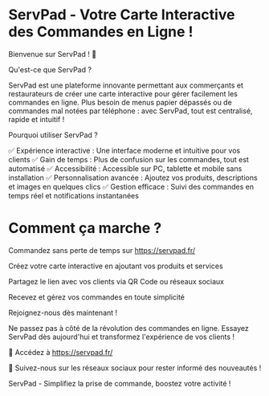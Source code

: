 # ServPad - Votre Carte Interactive des Commandes en Ligne !

Bienvenue sur ServPad ! 🚀

Qu'est-ce que ServPad ?

ServPad est une plateforme innovante permettant aux commerçants et restaurateurs de créer une carte interactive pour gérer facilement les commandes en ligne. Plus besoin de menus papier dépassés ou de commandes mal notées par téléphone : avec ServPad, tout est centralisé, rapide et intuitif !

Pourquoi utiliser ServPad ?

✅ Expérience interactive : Une interface moderne et intuitive pour vos clients
✅ Gain de temps : Plus de confusion sur les commandes, tout est automatisé
✅ Accessibilité : Accessible sur PC, tablette et mobile sans installation
✅ Personnalisation avancée : Ajoutez vos produits, descriptions et images en quelques clics
✅ Gestion efficace : Suivi des commandes en temps réel et notifications instantanées

# Comment ça marche ?

Commandez sans perte de temps sur https://servpad.fr/

Créez votre carte interactive en ajoutant vos produits et services

Partagez le lien avec vos clients via QR Code ou réseaux sociaux

Recevez et gérez vos commandes en toute simplicité

Rejoignez-nous dès maintenant !

Ne passez pas à côté de la révolution des commandes en ligne. Essayez ServPad dès aujourd'hui et transformez l'expérience de vos clients !

🔗 Accédez à https://servpad.fr/

📢 Suivez-nous sur les réseaux sociaux pour rester informé des nouveautés !

ServPad - Simplifiez la prise de commande, boostez votre activité !
